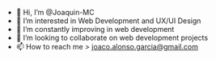 - 👋 Hi, I’m @Joaquin-MC
- 👀 I’m interested in Web Development and UX/UI Design
- 🌱 I’m constantly improving in web development
- 💞️ I’m looking to collaborate on web development projects
- 📫 How to reach me > joaco.alonso.garcia@gmail.com

<!---
Joaquin-Alonso-Garcia/Joaquin-Alonso-Garcia is a ✨ special ✨ repository because its `README.md` (this file) appears on your GitHub profile.
You can click the Preview link to take a look at your changes.
--->
